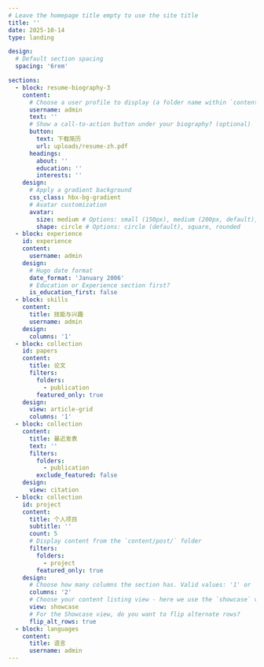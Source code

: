 ```yaml
---
# Leave the homepage title empty to use the site title
title: ''
date: 2025-10-14
type: landing

design:
  # Default section spacing
  spacing: '6rem'

sections:
  - block: resume-biography-3
    content:
      # Choose a user profile to display (a folder name within `content/authors/`)
      username: admin
      text: ''
      # Show a call-to-action button under your biography? (optional)
      button:
        text: 下载简历
        url: uploads/resume-zh.pdf
      headings:
        about: ''
        education: ''
        interests: ''
    design:
      # Apply a gradient background
      css_class: hbx-bg-gradient
      # Avatar customization
      avatar:
        size: medium # Options: small (150px), medium (200px, default), large (320px), xl (400px), xxl (500px)
        shape: circle # Options: circle (default), square, rounded
  - block: experience
    id: experience
    content:
      username: admin
    design:
      # Hugo date format
      date_format: 'January 2006'
      # Education or Experience section first?
      is_education_first: false
  - block: skills
    content:
      title: 技能与兴趣
      username: admin
    design:
      columns: '1'
  - block: collection
    id: papers
    content:
      title: 论文
      filters:
        folders:
          - publication
        featured_only: true
    design:
      view: article-grid
      columns: '1'
  - block: collection
    content:
      title: 最近发表
      text: ''
      filters:
        folders:
          - publication
        exclude_featured: false
    design:
      view: citation
  - block: collection
    id: project
    content:
      title: 个人项目
      subtitle: ''
      count: 5
      # Display content from the `content/post/` folder
      filters:
        folders:
          - project
        featured_only: true
    design:
      # Choose how many columns the section has. Valid values: '1' or '2'.
      columns: '2'
      # Choose your content listing view - here we use the `showcase` view
      view: showcase
      # For the Showcase view, do you want to flip alternate rows?
      flip_alt_rows: true
  - block: languages
    content:
      title: 语言
      username: admin
---
```

